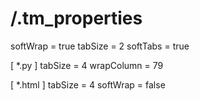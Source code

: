 /.tm_properties
=========================

softWrap = true
tabSize = 2
softTabs = true

[ *.py ]
tabSize = 4
wrapColumn = 79

[ *.html ]
tabSize = 4
softWrap = false
